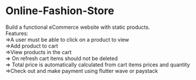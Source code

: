 # Online-Fashion-Store

Build a functional eCommerce website with static products. <br />
Features: <br />
=>A user must be able to click on a product to view <br />
=>Add product to cart <br />
=>View products in the cart <br />
=> On refresh cart items should not be deleted <br />
=> Total price is automatically calculated from cart items prices and quantity <br />
=>Check out and make payment using flutter wave or paystack <br />